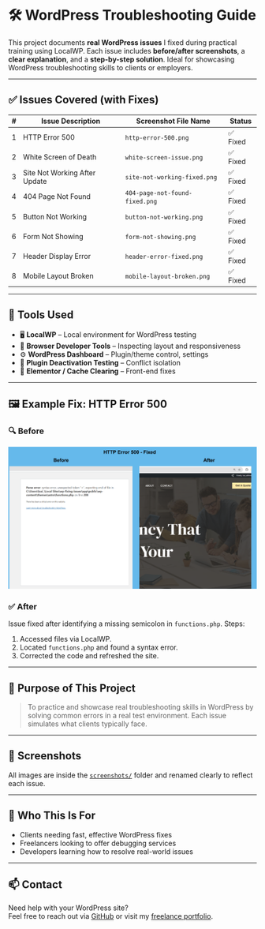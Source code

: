 # 🛠️ WordPress Troubleshooting Guide

This project documents **real WordPress issues** I fixed during practical training using LocalWP. Each issue includes **before/after screenshots**, a **clear explanation**, and a **step-by-step solution**. Ideal for showcasing WordPress troubleshooting skills to clients or employers.

---

## ✅ Issues Covered (with Fixes)

| # | Issue Description                         | Screenshot File Name              | Status   |
|--:|-------------------------------------------|-----------------------------------|----------|
| 1 | HTTP Error 500                            | `http-error-500.png`              | ✅ Fixed |
| 2 | White Screen of Death                     | `white-screen-issue.png`          | ✅ Fixed |
| 3 | Site Not Working After Update             | `site-not-working-fixed.png`      | ✅ Fixed |
| 4 | 404 Page Not Found                        | `404-page-not-found-fixed.png`    | ✅ Fixed |
| 5 | Button Not Working                        | `button-not-working.png`          | ✅ Fixed |
| 6 | Form Not Showing                          | `form-not-showing.png`            | ✅ Fixed |
| 7 | Header Display Error                      | `header-error-fixed.png`          | ✅ Fixed |
| 8 | Mobile Layout Broken                      | `mobile-layout-broken.png`        | ✅ Fixed |

---

## 🧰 Tools Used

- 🖥️ **LocalWP** – Local environment for WordPress testing
- 🧩 **Browser Developer Tools** – Inspecting layout and responsiveness
- ⚙️ **WordPress Dashboard** – Plugin/theme control, settings
- 🔌 **Plugin Deactivation Testing** – Conflict isolation
- 🎨 **Elementor / Cache Clearing** – Front-end fixes

---

## 🖼️ Example Fix: HTTP Error 500

### 🔍 Before
![HTTP Error 500](screenshots/http-error-500.png)

### ✅ After
Issue fixed after identifying a missing semicolon in `functions.php`. Steps:

1. Accessed files via LocalWP.  
2. Located `functions.php` and found a syntax error.  
3. Corrected the code and refreshed the site.

---

## 🧠 Purpose of This Project

> To practice and showcase real troubleshooting skills in WordPress by solving common errors in a real test environment. Each issue simulates what clients typically face.

---

## 📂 Screenshots

All images are inside the [`screenshots/`](./screenshots) folder and renamed clearly to reflect each issue.

---

## 👤 Who This Is For

- Clients needing fast, effective WordPress fixes  
- Freelancers looking to offer debugging services  
- Developers learning how to resolve real-world issues  

---

## 📫 Contact

Need help with your WordPress site?  
Feel free to reach out via [GitHub](https://github.com/luaiadhmani) or visit my [freelance portfolio](https://your-portfolio-link).

